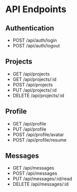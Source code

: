 # API Endpoints

## Authentication
- POST /api/auth/login
- POST /api/auth/logout

## Projects
- GET /api/projects
- GET /api/projects/:id
- POST /api/projects
- PUT /api/projects/:id
- DELETE /api/projects/:id

## Profile
- GET /api/profile
- PUT /api/profile
- POST /api/profile/avatar
- POST /api/profile/resume

## Messages
- GET /api/messages
- POST /api/messages
- PUT /api/messages/:id/read
- DELETE /api/messages/:id